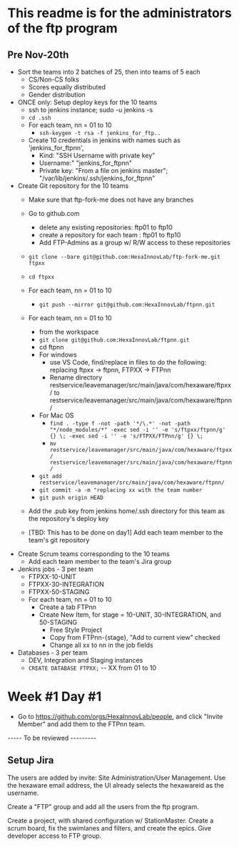 # This readme is for the administrators of the ftp program

## Pre Nov-20th

  * Sort the teams into 2 batches of 25, then into teams of 5 each
    * CS/Non-CS folks
    * Scores equally distributed
    * Gender distribution
  * ONCE only: Setup deploy keys for the 10 teams
    * ssh to jenkins instance; sudo -u jenkins -s
    * `cd .ssh`
    * For each team, nn = 01 to 10
      * `ssh-keygen -t rsa -f jenkins_for_ftp..`
    * Create 10 credentials in jenkins with names such as 'jenkins_for_ftpnn',
      * Kind: "SSH Username with private key"
      * Username:" "jenkins_for_ftpnn"
      * Private key: "From a file on jenkins master"; "/var/lib/jenkins/.ssh/jenkins_for_ftpnn"
  * Create Git repository for the 10 teams
    * Make sure that ftp-fork-me does not have any branches
    * Go to github.com
      * delete any existing repositories: ftp01 to ftp10
      * create a repository for each team : ftp01 to ftp10
      * Add FTP-Admins as a group w/ R/W access to these repositories
    * `git clone --bare git@github.com:HexaInnovLab/ftp-fork-me.git ftpxx`
    * `cd ftpxx`
    * For each team, nn = 01 to 10
      * `git push --mirror git@github.com:HexaInnovLab/ftpnn.git`
    * For each team, nn = 01 to 10
      * from the workspace
      * `git clone git@github.com:HexaInnovLab/ftpnn.git`
      * cd ftpnn
      * For windows
        * use VS Code, find/replace in files to do the following: replacing ftpxx -> ftpnn, FTPXX -> FTPnn
        * Rename directory restservice/leavemanager/src/main/java/com/hexaware/ftpxx/ to restservice/leavemanager/src/main/java/com/hexaware/ftpnn/
      * For Mac OS
        * `find . -type f -not -path '*/\.*' -not -path "*/node_modules/*" -exec sed -i '' -e 's/ftpxx/ftpnn/g' {} \; -exec sed -i '' -e 's/FTPXX/FTPnn/g' {} \;
`
        * `mv restservice/leavemanager/src/main/java/com/hexaware/ftpxx/ restservice/leavemanager/src/main/java/com/hexaware/ftpnn/`
      * `git add restservice/leavemanager/src/main/java/com/hexaware/ftpnn/`
      * `git commit -a -m "replacing xx with the team number`
      * `git push origin HEAD`
      
    * Add the .pub key from jenkins home/.ssh directory for this team as the repository's deploy key
    * [TBD: This has to be done on day1] Add each team member to the team's git repository
  * Create Scrum teams corresponding to the 10 teams
    * Add each team member to the team's Jira group    
  * Jenkins jobs - 3 per team
    * FTPXX-10-UNIT
    * FTPXX-30-INTEGRATION
    * FTPXX-50-STAGING
    * For each team, nn = 01 to 10
      * Create a tab FTPnn
      * Create New Item, for stage = 10-UNIT, 30-INTEGRATION, and 50-STAGING
        * Free Style Project
        * Copy from FTPnn-{stage}, "Add to current view" checked
        * Change all xx to nn in the job fields  
  * Databases - 3 per team
    * DEV, Integration and Staging instances
    * `CREATE DATABASE FTPXX;` -- XX from 01 to 10

# Week #1 Day #1
  * Go to https://github.com/orgs/HexaInnovLab/people, and click "Invite Member" and add them to the FTPnn team.

----- To be reviewed ---------

## Setup Jira

The users are added by invite: Site Administration/User Management. Use the hexaware email address, the UI already selects the hexawareid as the username.

Create a "FTP" group and add all the users from the ftp program.

Create a project, with shared configuration w/ StationMaster. Create a scrum board, fix the swimlanes and filters, and create the epics. Give developer access to FTP group.
